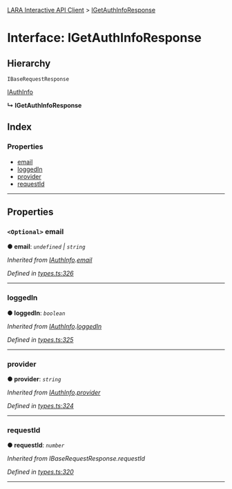 [LARA Interactive API Client](../README.md) > [IGetAuthInfoResponse](../interfaces/igetauthinforesponse.md)

# Interface: IGetAuthInfoResponse

## Hierarchy

 `IBaseRequestResponse`

 [IAuthInfo](iauthinfo.md)

**↳ IGetAuthInfoResponse**

## Index

### Properties

* [email](igetauthinforesponse.md#email)
* [loggedIn](igetauthinforesponse.md#loggedin)
* [provider](igetauthinforesponse.md#provider)
* [requestId](igetauthinforesponse.md#requestid)

---

## Properties

<a id="email"></a>

### `<Optional>` email

**● email**: *`undefined` \| `string`*

*Inherited from [IAuthInfo](iauthinfo.md).[email](iauthinfo.md#email)*

*Defined in [types.ts:326](../../../lara-typescript/src/interactive-api-client/types.ts#L326)*

___
<a id="loggedin"></a>

###  loggedIn

**● loggedIn**: *`boolean`*

*Inherited from [IAuthInfo](iauthinfo.md).[loggedIn](iauthinfo.md#loggedin)*

*Defined in [types.ts:325](../../../lara-typescript/src/interactive-api-client/types.ts#L325)*

___
<a id="provider"></a>

###  provider

**● provider**: *`string`*

*Inherited from [IAuthInfo](iauthinfo.md).[provider](iauthinfo.md#provider)*

*Defined in [types.ts:324](../../../lara-typescript/src/interactive-api-client/types.ts#L324)*

___
<a id="requestid"></a>

###  requestId

**● requestId**: *`number`*

*Inherited from IBaseRequestResponse.requestId*

*Defined in [types.ts:320](../../../lara-typescript/src/interactive-api-client/types.ts#L320)*

___

